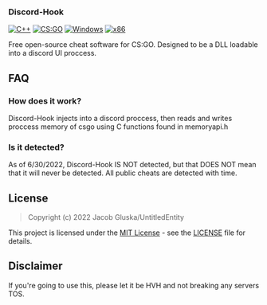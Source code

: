 ### Discord-Hook

[![C++](https://img.shields.io/badge/language-C%2B%2B-%23f34b7d.svg?style=plastic)](https://en.wikipedia.org/wiki/C%2B%2B) 
[![CS:GO](https://img.shields.io/badge/game-CS%3AGO-yellow.svg?style=plastic)](https://store.steampowered.com/app/730/CounterStrike_Global_Offensive/) 
[![Windows](https://img.shields.io/badge/platform-Windows-0078d7.svg?style=plastic)](https://en.wikipedia.org/wiki/Microsoft_Windows) 
[![x86](https://img.shields.io/badge/arch-x86-red.svg?style=plastic)](https://en.wikipedia.org/wiki/X86) 

Free open-source cheat software for CS:GO. Designed to be a DLL loadable into a discord UI proccess. 

## FAQ

### How does it work?
Discord-Hook injects into a discord proccess, then reads and writes proccess memory of csgo using C functions found in memoryapi.h

### Is it detected?
As of 6/30/2022, Discord-Hook IS NOT detected, but that DOES NOT mean that it will never be detected. All public cheats are detected with time.

## License

> Copyright (c) 2022 Jacob Gluska/UntitledEntity

This project is licensed under the [MIT License](https://opensource.org/licenses/mit-license.php) - see the [LICENSE](https://github.com/UntitledEntity/Discord-Hook/blob/main/LICENSE) file for details.

## Disclaimer

If you're going to use this, please let it be HVH and not breaking any servers TOS.
